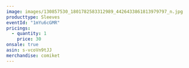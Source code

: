 ```yaml
---
image: images/130857530_1801782583312989_4426433861813979797_n.jpg
producttype: Sleeves
eventId: "1mYu6cGMR"
pricings:
  - quantity: 1
    price: 30
onsale: true
asin: s-vcoVn9tJJ
merchandise: comiket
---
```

